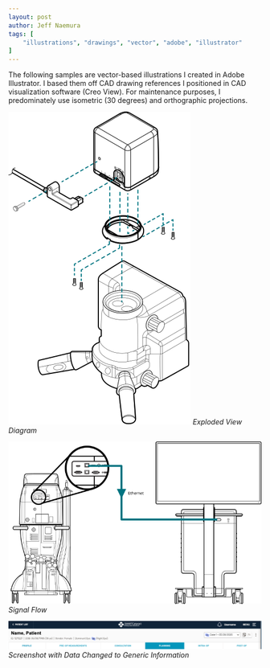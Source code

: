 ```yaml
---
layout: post
author: Jeff Naemura
tags: [
    "illustrations", "drawings", "vector", "adobe", "illustrator"
]
---
```


The following samples are vector-based illustrations I created in Adobe Illustrator. I based them off CAD drawing references I positioned in CAD visualization software (Creo View). For maintenance purposes, I predominately use isometric (30 degrees) and orthographic projections.

![Exploded View Diagram](images/camera_installation.svg)
*Exploded View Diagram*

![Signal Flow](images/datafusion.svg)
*Signal Flow*

![Modified Screenshot](images/patient_page_header.png)
*Screenshot with Data Changed to Generic Information*

